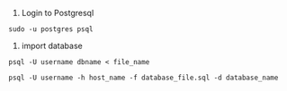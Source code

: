 1. Login to Postgresql
```
sudo -u postgres psql
```

1. import database
```
psql -U username dbname < file_name
```
```
psql -U username -h host_name -f database_file.sql -d database_name
```
